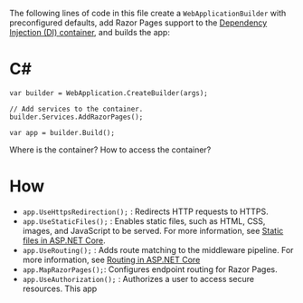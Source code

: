 The following lines of code in this file create a `WebApplicationBuilder` with preconfigured defaults, add Razor Pages support to the [Dependency Injection (DI) container](https://learn.microsoft.com/en-us/aspnet/core/fundamentals/dependency-injection?view=aspnetcore-7.0), and builds the app:

# C\#

```
var builder = WebApplication.CreateBuilder(args);

// Add services to the container.
builder.Services.AddRazorPages();

var app = builder.Build();
```
Where is the container?
How to access the container?

# How
- `app.UseHttpsRedirection();` : Redirects HTTP requests to HTTPS.
- `app.UseStaticFiles();` : Enables static files, such as HTML, CSS, images, and JavaScript to be served. For more information, see [Static files in ASP.NET Core](https://learn.microsoft.com/en-us/aspnet/core/fundamentals/static-files?view=aspnetcore-7.0).
- `app.UseRouting();` : Adds route matching to the middleware pipeline. For more information, see [Routing in ASP.NET Core](https://learn.microsoft.com/en-us/aspnet/core/fundamentals/routing?view=aspnetcore-7.0)
- `app.MapRazorPages();`: Configures endpoint routing for Razor Pages.
- `app.UseAuthorization();` : Authorizes a user to access secure resources. This app
